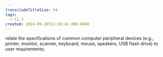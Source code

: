 ```yaml
---
transcludeTitleSize: h4
tags:
  - C1.3
created: 2024-09-28T21:19:41.000-0400
---
```

relate the specifications of common computer peripheral devices (e.g., printer, monitor, scanner, keyboard, mouse, speakers, USB flash drive) to user requirements;